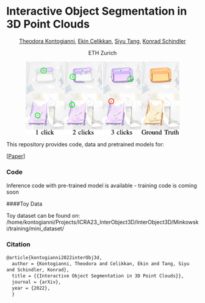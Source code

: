 # Interactive Object Segmentation in 3D Point Clouds



<div align="center">
<a href="https://theodorakontogianni.github.io/">Theodora Kontogianni</a>, <a href="https://www.gfz-potsdam.de/staff/ekin.celikkan/sec14">Ekin Celikkan</a>, <a href="https://vlg.inf.ethz.ch/team/Prof-Dr-Siyu-Tang.html">Siyu Tang</a>, <a href="https://igp.ethz.ch/personen/person-detail.html?persid=143986">Konrad Schindler</a>

ETH Zurich


<!-- ![teaser](./inter3dpng) -->
<img src="./inter3d.png" width=80% height=80%>

</div>

This repository provides code, data and pretrained models for:

[[Paper](https://arxiv.org/abs/2204.07183)]

### Code
Inference code with pre-trained model is available - training code is coming soon

####Toy Data

Toy dataset can be found on: 
/home/kontogianni/Projects/ICRA23_InterObject3D/InterObject3D/Minkowski/training/mini_dataset/

### Citation
```
@article{kontogianni2022interObj3d,  
  author = {Kontogianni, Theodora and Celikkan, Ekin and Tang, Siyu and Schindler, Konrad},
  title = {{Interactive Object Segmentation in 3D Point Clouds}},
  journal = {arXiv},
  year = {2022},
  }
```
